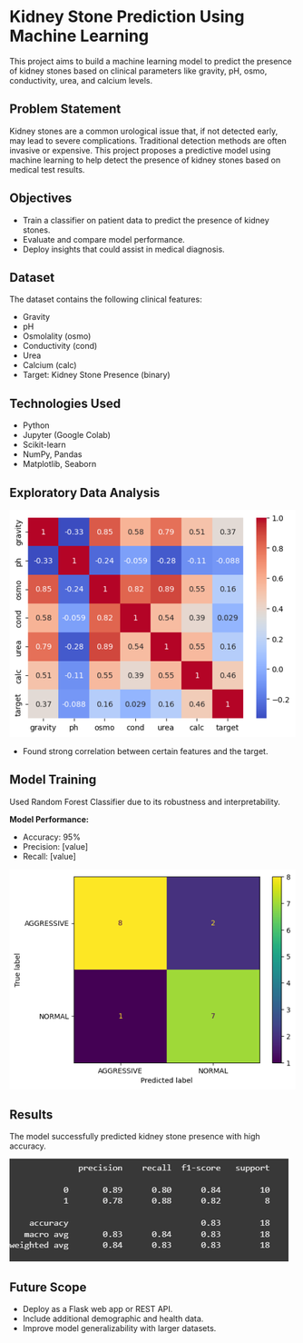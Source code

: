 # Kidney Stone Prediction Using Machine Learning

This project aims to build a machine learning model to predict the presence of kidney stones based on clinical parameters like gravity, pH, osmo, conductivity, urea, and calcium levels.

## Problem Statement

Kidney stones are a common urological issue that, if not detected early, may lead to severe complications. Traditional detection methods are often invasive or expensive. This project proposes a predictive model using machine learning to help detect the presence of kidney stones based on medical test results.

## Objectives
- Train a classifier on patient data to predict the presence of kidney stones.
- Evaluate and compare model performance.
- Deploy insights that could assist in medical diagnosis.

## Dataset

The dataset contains the following clinical features:
- Gravity
- pH
- Osmolality (osmo)
- Conductivity (cond)
- Urea
- Calcium (calc)
- Target: Kidney Stone Presence (binary)

## Technologies Used

- Python
- Jupyter (Google Colab)
- Scikit-learn
- NumPy, Pandas
- Matplotlib, Seaborn

## Exploratory Data Analysis

![Heatmap](images/heatmap.png)
- Found strong correlation between certain features and the target.

## Model Training

Used Random Forest Classifier due to its robustness and interpretability.

**Model Performance:**
- Accuracy: 95%
- Precision: [value]
- Recall: [value]

![Confusion Matrix](images/confusion_matrix.png)

## Results

The model successfully predicted kidney stone presence with high accuracy.

![Accuracy Chart](images/accuracy_chart.png)

## Future Scope

- Deploy as a Flask web app or REST API.
- Include additional demographic and health data.
- Improve model generalizability with larger datasets.


